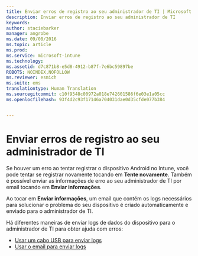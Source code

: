 ```yaml
---
title: Enviar erros de registro ao seu administrador de TI | Microsoft Intune
description: Enviar erros de registro ao seu administrador de TI
keywords: 
author: staciebarker
manager: angrobe
ms.date: 09/08/2016
ms.topic: article
ms.prod: 
ms.service: microsoft-intune
ms.technology: 
ms.assetid: d7c871b8-e5d8-4912-b87f-7e6bc59897be
ROBOTS: NOINDEX,NOFOLLOW
ms.reviewer: esmich
ms.suite: ems
translationtype: Human Translation
ms.sourcegitcommit: c10f9548c00972a018e742601586f6e03e1a05cc
ms.openlocfilehash: 93f4d2c93f17146a704031dae0d35cfde077b384


---
```



# Enviar erros de registro ao seu administrador de TI

Se houver um erro ao tentar registrar o dispositivo Android no Intune, você pode tentar se registrar novamente tocando em **Tente novamente**. Também é possível enviar as informações de erro ao seu administrador de TI por email tocando em **Enviar informações**.

Ao tocar em **Enviar informações**, um email que contém os logs necessários para solucionar o problema do seu dispositivo é criado automaticamente e enviado para o administrador de TI.

Há diferentes maneiras de enviar logs de dados do dispositivo para o administrador de TI para obter ajuda com erros:

- [Usar um cabo USB para enviar logs](send-diagnostic-data-logs-to-your-it-administrator-using-a-usb-cable-android.md)
- [Usar o email para enviar logs](send-diagnostic-data-logs-to-your-it-administrator-using-email-android.md)



<!--HONumber=Oct16_HO2-->


